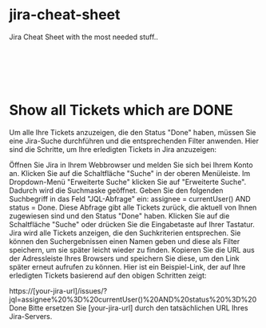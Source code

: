 # jira-cheat-sheet
Jira Cheat Sheet with the most needed stuff..


<br><br>
<br><br>


# Show all Tickets which are DONE
Um alle Ihre Tickets anzuzeigen, die den Status "Done" haben, müssen Sie eine Jira-Suche durchführen und die entsprechenden Filter anwenden. Hier sind die Schritte, um Ihre erledigten Tickets in Jira anzuzeigen:

Öffnen Sie Jira in Ihrem Webbrowser und melden Sie sich bei Ihrem Konto an.
Klicken Sie auf die Schaltfläche "Suche" in der oberen Menüleiste.
Im Dropdown-Menü "Erweiterte Suche" klicken Sie auf "Erweiterte Suche". Dadurch wird die Suchmaske geöffnet.
Geben Sie den folgenden Suchbegriff in das Feld "JQL-Abfrage" ein: assignee = currentUser() AND status = Done.
Diese Abfrage gibt alle Tickets zurück, die aktuell von Ihnen zugewiesen sind und den Status "Done" haben.
Klicken Sie auf die Schaltfläche "Suche" oder drücken Sie die Eingabetaste auf Ihrer Tastatur. Jira wird alle Tickets anzeigen, die den Suchkriterien entsprechen.
Sie können den Suchergebnissen einen Namen geben und diese als Filter speichern, um sie später leicht wieder zu finden.
Kopieren Sie die URL aus der Adressleiste Ihres Browsers und speichern Sie diese, um den Link später erneut aufrufen zu können.
Hier ist ein Beispiel-Link, der auf Ihre erledigten Tickets basierend auf den obigen Schritten zeigt:

https://[your-jira-url]/issues/?jql=assignee%20%3D%20currentUser()%20AND%20status%20%3D%20Done
Bitte ersetzen Sie [your-jira-url] durch den tatsächlichen URL Ihres Jira-Servers.
